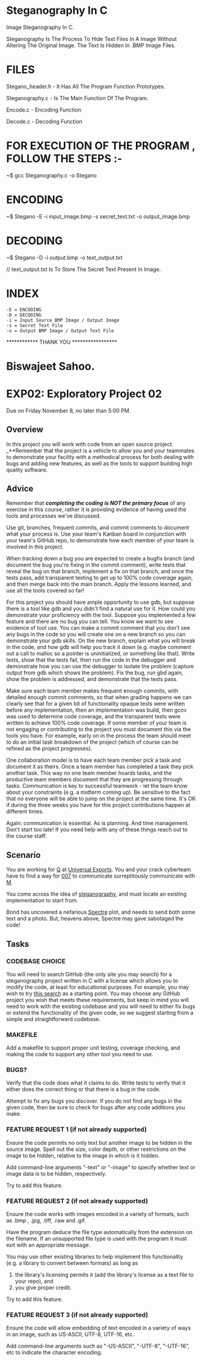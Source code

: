 # Steganography In C
Image Steganography In C.

Steganography Is The Process To Hide Text Files In A Image Without Altering The Original Image.
The Text Is Hidden In .BMP Image Files.

# FILES

Stegano_header.h - It Has All The Program Function Prototypes.

Steganography.c - Is The Main Function Of The Program.

Encode.c - Encoding Function

Decode.c - Decoding Function

# FOR EXECUTION OF THE PROGRAM , FOLLOW THE STEPS :-

~$ gcc Steganography.c -o Stegano

# ENCODING

~$ Stegano -E -i input_image.bmp -s secret_text.txt -o output_image.bmp

# DECODING

~$ Stegano -D -i output.bmp -o text_output.txt

// text_output.txt Is To Store The Secret Text Present In Image.

# INDEX
	-E = ENCODING
	-D = DECODING
	-i = Input Source BMP Image / Output Image
	-s = Secret Text File
	-o = Output BMP Image / Output Text File
  
  ************ THANK YOU *****************
  
  # Biswajeet Sahoo.
# EXP02: Exploratory Project 02
Due on Friday November 8, no later than 5:00 PM.

## Overview

In this project you will work with code from an open source project.  _**Remember that the project is a vehicle to allow you and your teammates to demonstrate your facility with a methodical process for both dealing with bugs and adding new features, as well as the tools to support building high quality software.

## Advice

Remember that _**completing the coding is NOT the primary focus**_ of any exercise in this course, rather it is providing evidence of having used the tools and processes we've discussed. 

Use git, branches, frequent commits, and commit comments to document what your process is.  Use your team's Kanban board in conjunction with your team's GitHub repo, to demonstrate how each member of your team is involved in this project.

When tracking down a bug you are expected to create a bugfix branch (and document the bug you're fixing in the commit comment), write tests that reveal the bug on that branch, implement a fix on that branch, and once the tests pass, add transparent testing to get up to 100% code coverage again, and then merge back into the main branch.  Apply the lessons learned, and use all the tools covered so far!

For this project you should have ample opportunity to use gdb, but suppose there is a tool like gdb and you didn't find a natural use for it.  How could you demonstrate your proficiency with the tool.  Suppose you implemented a few feature and there are no bug you can tell.  You know we want to see evidence of tool use. You can make a commit comment that you don't see any bugs in the code so you will create one on a new branch so you can demonstrate your gdb skills. On the new branch, explain what you will break in the code, and how gdb will help you track it down (e.g. maybe comment out a call to malloc so a pointer is uninitialized, or something like that). Write tests, show that the tests fail, then run the code in the debugger and demonstrate how you can use the debugger to isolate the problem (capture output from gdb which shows the problem). Fix the bug, run gbd again, show the problem is addressed, and demonstrate that the tests pass.

Make sure each team member makes frequent enough commits, with detailed enough commit comments, so that when grading happens we can clearly see that for a given bit of functionality opaque tests were written before any implementation, then an implementation was build, then gcov was used to determine code coverage, and the transparent tests were written to achieve 100% code coverage.  If some member of your team is not engaging or contributing to the project you must document this via the tools you have.  For example, early on in the process the team should meet to do an initial task breakdown of the project (which of course can be refined as the project progresses).

One collaboration model is to have each team member pick a task and document it as theirs.  Once a team member has completed a task they pick another task.  This way no one team member hoards tasks, and the productive team members document that they are progressing through tasks.  Communication is key to successful teamwork - let the team know about your constraints (e.g. a midterm coming up).  Be sensitive to the fact that no everyone will be able to jump on the project at the same time.  It's OK if during the three weeks you have for this project contributions happen at different times.

Again: communication is essential.  As is planning.  And time management.  Don't start too late!  If you need help with any of these things reach out to the course staff.


## Scenario

You are working for [Q](http://jamesbond.wikia.com/wiki/Q) at [Universal Exports](http://jamesbond.wikia.com/wiki/Universal_Exports).  You and your crack cyberteam have to find a way for [007](http://jamesbond.wikia.com/wiki/007) to communicate surreptitously communicate with [M](http://jamesbond.wikia.com/wiki/M).

You come across the idea of [steganography](https://en.wikipedia.org/wiki/Steganography), and must locate an existing implementation to start from.

Bond has uncovered a nefarious [Spectre](http://jamesbond.wikia.com/wiki/SPECTRE) plot, and needs to send both some text and a photo.  But, heavens above, Spectre may gave sabotaged the code!


## Tasks

### CODEBASE CHOICE

You will need to search GitHub (the only site you may search) for a steganography project written in C with a license which allows you to modify the code, at least for educational purposes.  For example, you may wish to try [this search](https://github.com/search?q=steganography+license%3Agpl++language%3AC&type=repositories&l=C&s=updated&o=desc) as a starting point.  You may choose any GitHub project you wish that meets these requirements, but keep in mind you will need to work with the existing codebase and you will need to either fix bugs or extend the functionality of the given code, so we suggest starting from a simple and straightforward codebase.

### MAKEFILE
Add a makefile to support proper unit testing, coverage checking, and making the code to support any other tool you need to use.


### BUGS?
Verify that the code does what it claims to do.  Write tests to verify that it either does the correct thing or that there is a bug in the code.

Attempt to fix any bugs you discover.  If you do not find any bugs in the given code, then be sure to check for bugs after any code additions you make.


### FEATURE REQUEST 1 (if not already supported)
Ensure the code permits no only text but another image to be hidden in the source image.  Spell out the
size, color depth, or other restrictions on the image to be hidden, relative to the image in which is it hidden.

Add command-line arguments "-text" or "-image" to specify whether
text or image data is to be hidden, respectively.

Try to add this feature.


### FEATURE REQUEST 2 (if not already supported)
    
Ensure the code works with images encoded in a variety of formats, such as .bmp , .jpg,
.tiff, .raw and .gif.

Have the program deduce the file type automatically from the
extension on the filename.  If an unsupported file type is used
with the program it must exit with an appropriate message.

You may use other existing libraries to help implement this
functionality (e.g. a library to convert between formats) as long
as
1. the library's licensing permits it (add the library's license as a text file to your repo), and 
2. you give proper credit.

Try to add this feature.


### FEATURE REQUEST 3 (if not already supported)
    
Ensure the code will allow embedding of text encoded in a variety of ways in an image, such as US-ASCII, UTF-8, UTF-16, etc.

Add command-line arguments such as "-US-ASCII", "-UTF-8", "-UTF-16", etc to indicate the character encoding.

